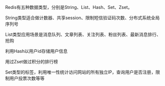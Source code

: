 Redis有五种数据类型，分别是String、List、Hash、Set、Zset。

String类型适合做计数器、共享session、限制短信验证码次数、分布式系统全局序列号

List类型应用场景是消息队列、文章列表、关注列表、粉丝列表、最新消息排行、抢购

利用Hash以用户id存储用户信息

用过Zset做过积分的排行榜

Set类型的标签，利用唯一性统计访问网站的所有独立IP，查询用户是否注册，限制用户投票次数等等

